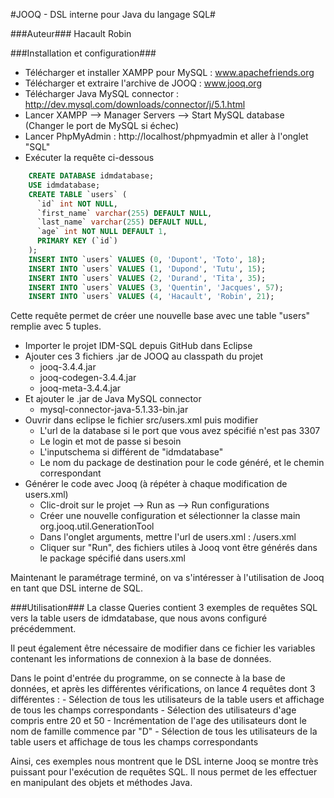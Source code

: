 #JOOQ - DSL interne pour Java du langage SQL#

###Auteur###
Hacault Robin

###Installation et configuration###
- Télécharger et installer XAMPP pour MySQL : www.apachefriends.org
- Télécharger et extraire l'archive de JOOQ : www.jooq.org
- Télécharger Java MySQL connector : http://dev.mysql.com/downloads/connector/j/5.1.html
- Lancer XAMPP --> Manager Servers --> Start MySQL database (Changer le port de MySQL si échec)
- Lancer PhpMyAdmin : http://localhost/phpmyadmin et aller à l'onglet "SQL"
- Exécuter la requête ci-dessous
``` sql
    CREATE DATABASE idmdatabase;
    USE idmdatabase;
    CREATE TABLE `users` (
      `id` int NOT NULL,
      `first_name` varchar(255) DEFAULT NULL,
      `last_name` varchar(255) DEFAULT NULL,
      `age` int NOT NULL DEFAULT 1,
      PRIMARY KEY (`id`)
    );
    INSERT INTO `users` VALUES (0, 'Dupont', 'Toto', 18);
    INSERT INTO `users` VALUES (1, 'Dupond', 'Tutu', 15);
    INSERT INTO `users` VALUES (2, 'Durand', 'Tita', 35);
    INSERT INTO `users` VALUES (3, 'Quentin', 'Jacques', 57);
    INSERT INTO `users` VALUES (4, 'Hacault', 'Robin', 21);
```
   Cette requête permet de créer une nouvelle base avec une table "users" remplie avec 5 tuples.
- Importer le projet IDM-SQL depuis GitHub dans Eclipse
- Ajouter ces 3 fichiers .jar de JOOQ au classpath du projet
  - jooq-3.4.4.jar
  - jooq-codegen-3.4.4.jar
  - jooq-meta-3.4.4.jar
- Et ajouter le .jar de Java MySQL connector
  - mysql-connector-java-5.1.33-bin.jar
- Ouvrir dans eclipse le fichier src/users.xml puis modifier
    - L'url de la database si le port que vous avez spécifié n'est pas 3307
    - Le login et mot de passe si besoin
    - L'inputschema si différent de "idmdatabase"
    - Le nom du package de destination pour le code généré, et le chemin correspondant
- Générer le code avec Jooq (à répéter à chaque modification de users.xml)
    - Clic-droit sur le projet --> Run as --> Run configurations
    - Créer une nouvelle configuration et sélectionner la classe main org.jooq.util.GenerationTool
    - Dans l'onglet arguments, mettre l'url de users.xml : /users.xml
    - Cliquer sur "Run", des fichiers utiles à Jooq vont être générés dans le package spécifié dans users.xml

Maintenant le paramétrage terminé, on va s'intéresser à l'utilisation de Jooq en tant que DSL interne de SQL.

###Utilisation###
La classe Queries contient 3 exemples de requêtes SQL vers la table users de idmdatabase, que nous avons configuré précédemment.

Il peut également être nécessaire de modifier dans ce fichier les variables contenant les informations de connexion à la base de données.

Dans le point d'entrée du programme, on se connecte à la base de données, et après les différentes vérifications, on lance 4 requêtes dont 3 différentes :
    - Sélection de tous les utilisateurs de la table users et affichage de tous les champs correspondants
    - Sélection des utilisateurs d'age compris entre 20 et 50
    - Incrémentation de l'age des utilisateurs dont le nom de famille commence par "D"
    - Sélection de tous les utilisateurs de la table users et affichage de tous les champs correspondants
    
Ainsi, ces exemples nous montrent que le DSL interne Jooq se montre très puissant pour l'exécution de requêtes SQL. Il nous permet de les effectuer en manipulant des objets et méthodes Java.

